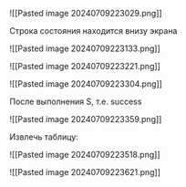 




![[Pasted image 20240709223029.png]]


Строка состояния находится внизу экрана

![[Pasted image 20240709223133.png]]


![[Pasted image 20240709223221.png]]


![[Pasted image 20240709223304.png]]

После выполнения S, т.е. success


![[Pasted image 20240709223359.png]]





Извлечь таблицу:


![[Pasted image 20240709223518.png]]


![[Pasted image 20240709223621.png]]



